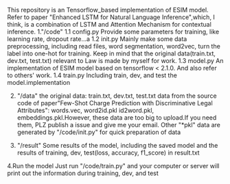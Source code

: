 This repository is an Tensorflow_based implementation of ESIM model. Refer to paper "Enhanced LSTM for Natural Language Inference",which, I think, is a combination of LSTM and Attention Mechanism for contextual inference.
1."/code"
1.1 config.py
Provide some parameters for training, like learning rate, dropout rate...a
1.2 init.py
Mainly make some data preprocessing, including read files, word segmentation, word2vec, turn the label into one-hot for training. Keep in mind that
the original data(train.txt, dev.txt, test.txt) relevant to Law is made by myself for work.
1.3 model.py
An implementation of ESIM model based on tensorflow < 2.1.0. And also refer to others' work.
1.4 train.py
Including train, dev, and test the model.implementation

2. "/data"
the original data: train.txt, dev.txt, test.txt
data from the source code of paper"Few-Shot Charge Prediction with Discriminative Legal Attributes": words.vec, word2id.pkl
id2word.pkl, embeddings.pkl.However, these data are too big to upload.If you need them, PLZ publish a issue and give me your email.
Other "*pkl" data are generated by "/code/init.py" for quick preparation of data

3. "/result"
Some results of the model, including the saved model and the results of training, dev, test(loss, accuracy, f1_score) in result.txt

4.Run the model
Just run "/code/train.py" and your computer or server will print out the information during training, dev, and test
